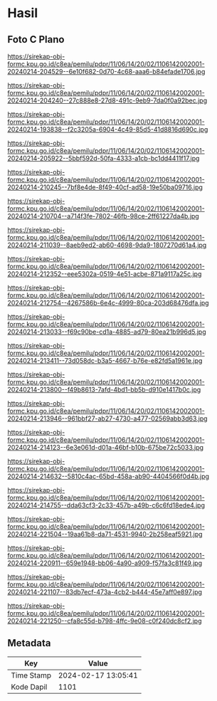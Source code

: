 # Hasil

## Foto C Plano

https://sirekap-obj-formc.kpu.go.id/c8ea/pemilu/pdpr/11/06/14/20/02/1106142002001-20240214-204529--6e10f682-0d70-4c68-aaa6-b84efade1706.jpg

https://sirekap-obj-formc.kpu.go.id/c8ea/pemilu/pdpr/11/06/14/20/02/1106142002001-20240214-204240--27c888e8-27d8-491c-9eb9-7da0f0a92bec.jpg

https://sirekap-obj-formc.kpu.go.id/c8ea/pemilu/pdpr/11/06/14/20/02/1106142002001-20240214-193838--f2c3205a-6904-4c49-85d5-41d8816d690c.jpg

https://sirekap-obj-formc.kpu.go.id/c8ea/pemilu/pdpr/11/06/14/20/02/1106142002001-20240214-205922--5bbf592d-50fa-4333-a1cb-bc1dd4411f17.jpg

https://sirekap-obj-formc.kpu.go.id/c8ea/pemilu/pdpr/11/06/14/20/02/1106142002001-20240214-210245--7bf8e4de-8f49-40cf-ad58-19e50ba09716.jpg

https://sirekap-obj-formc.kpu.go.id/c8ea/pemilu/pdpr/11/06/14/20/02/1106142002001-20240214-210704--a714f3fe-7802-46fb-98ce-2ff61227da4b.jpg

https://sirekap-obj-formc.kpu.go.id/c8ea/pemilu/pdpr/11/06/14/20/02/1106142002001-20240214-211039--8aeb9ed2-ab60-4698-9da9-1807270d61a4.jpg

https://sirekap-obj-formc.kpu.go.id/c8ea/pemilu/pdpr/11/06/14/20/02/1106142002001-20240214-212352--eee5302a-0519-4e51-acbe-871a9117a25c.jpg

https://sirekap-obj-formc.kpu.go.id/c8ea/pemilu/pdpr/11/06/14/20/02/1106142002001-20240214-212754--4267586b-6e4c-4999-80ca-203d68476dfa.jpg

https://sirekap-obj-formc.kpu.go.id/c8ea/pemilu/pdpr/11/06/14/20/02/1106142002001-20240214-213033--f69c90be-cd1a-4885-ad79-80ea21b996d5.jpg

https://sirekap-obj-formc.kpu.go.id/c8ea/pemilu/pdpr/11/06/14/20/02/1106142002001-20240214-213411--73d058dc-b3a5-4667-b76e-e82fd5a1961e.jpg

https://sirekap-obj-formc.kpu.go.id/c8ea/pemilu/pdpr/11/06/14/20/02/1106142002001-20240214-213800--f49b8613-7afd-4bd1-bb5b-d910e1417b0c.jpg

https://sirekap-obj-formc.kpu.go.id/c8ea/pemilu/pdpr/11/06/14/20/02/1106142002001-20240214-213946--961bbf27-ab27-4730-a477-02569abb3d63.jpg

https://sirekap-obj-formc.kpu.go.id/c8ea/pemilu/pdpr/11/06/14/20/02/1106142002001-20240214-214123--6e3e061d-d01a-46bf-b10b-675be72c5033.jpg

https://sirekap-obj-formc.kpu.go.id/c8ea/pemilu/pdpr/11/06/14/20/02/1106142002001-20240214-214632--5810c4ac-65bd-458a-ab90-4404566f0d4b.jpg

https://sirekap-obj-formc.kpu.go.id/c8ea/pemilu/pdpr/11/06/14/20/02/1106142002001-20240214-214755--dda63cf3-2c33-457b-a49b-c6c6fd18ede4.jpg

https://sirekap-obj-formc.kpu.go.id/c8ea/pemilu/pdpr/11/06/14/20/02/1106142002001-20240214-221504--19aa61b8-da71-4531-9940-2b258eaf5921.jpg

https://sirekap-obj-formc.kpu.go.id/c8ea/pemilu/pdpr/11/06/14/20/02/1106142002001-20240214-220911--659e1948-bb06-4a90-a909-f57fa3c81f49.jpg

https://sirekap-obj-formc.kpu.go.id/c8ea/pemilu/pdpr/11/06/14/20/02/1106142002001-20240214-221107--83db7ecf-473a-4cb2-b444-45e7aff0e897.jpg

https://sirekap-obj-formc.kpu.go.id/c8ea/pemilu/pdpr/11/06/14/20/02/1106142002001-20240214-221250--cfa8c55d-b798-4ffc-9e08-c0f240dc8cf2.jpg


## Metadata

| Key        | Value               |
| ---------- | ------------------- |
| Time Stamp | 2024-02-17 13:05:41 |
| Kode Dapil | 1101                |



